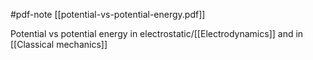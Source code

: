 #pdf-note [[potential-vs-potential-energy.pdf]]

Potential vs potential energy in electrostatic/[[Electrodynamics]] and in [[Classical mechanics]]

